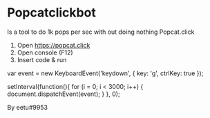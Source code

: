 # Popcatclickbot
Is a tool to do 1k pops per sec with out doing nothing Popcat.click





1) Open https://popcat.click
2) Open console (F12)
3) Insert code & run



var event = new KeyboardEvent('keydown', {
	key: 'g',
	ctrlKey: true
});

setInterval(function(){
	for (i = 0; i < 3000; i++) {
		document.dispatchEvent(event);
	}
}, 0);



By eetu#9953


